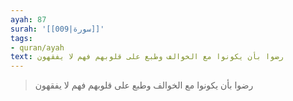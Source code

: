 ```yaml
---
ayah: 87
surah: '[[009|سورة]]'
tags:
- quran/ayah
text: رضوا بأن يكونوا مع الخوالف وطبع على قلوبهم فهم لا يفقهون
---
```

> رضوا بأن يكونوا مع الخوالف وطبع على قلوبهم فهم لا يفقهون
